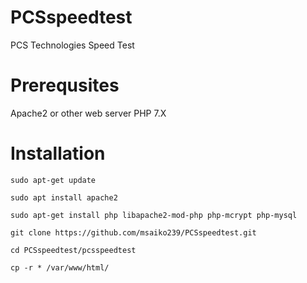 # PCSspeedtest
PCS Technologies Speed Test

# Prerequsites
Apache2 or other web server
PHP 7.X 

# Installation
    sudo apt-get update

    sudo apt install apache2

    sudo apt-get install php libapache2-mod-php php-mcrypt php-mysql

    git clone https://github.com/msaiko239/PCSspeedtest.git

    cd PCSspeedtest/pcsspeedtest

    cp -r * /var/www/html/
